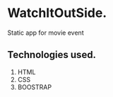 # WatchItOutSide.
Static app for movie event

## Technologies used.
<ol>
<li>HTML</li>
<li>CSS</li>
<li>BOOSTRAP</li>
<ol>
